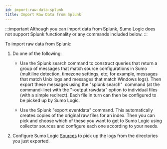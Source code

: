 ```yaml
---
id: import-raw-data-splunk
title: Import Raw Data from Splunk
---
```



:::important
Although you can import data from Splunk, Sumo Logic does not support Splunk functionality or any commands included below.
:::

To import raw data from Splunk:

1. Do one of the following:

   * Use the Splunk search command to construct queries that return a group of messages that match source configurations in Sumo (multiline detection, timezone settings, etc; for example, messages that match Unix logs and messages that match Windows logs). Then export these messages using the "splunk search"  command (at the command-line) with the "-output rawdata" option to individual files (with a simple redirect). Each file in turn can then be configured to be picked up by Sumo Logic.

   * Use the Splunk "export eventdata" command. This automatically creates copies of the original raw files for an index. Then you can pick and choose which of these you want to get to Sumo Logic using collector sources and configure each one according to your needs. 

2. Configure Sumo Logic [Sources](/docs/send-data/sources) to pick up the logs from the directories you just exported.
